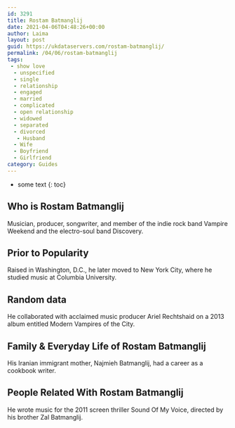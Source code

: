 ```yaml
---
id: 3291
title: Rostam Batmanglij
date: 2021-04-06T04:48:26+00:00
author: Laima
layout: post
guid: https://ukdataservers.com/rostam-batmanglij/
permalink: /04/06/rostam-batmanglij
tags:
 - show love
  - unspecified
  - single
  - relationship
  - engaged
  - married
  - complicated
  - open relationship
  - widowed
  - separated
  - divorced
   - Husband
  - Wife
  - Boyfriend
  - Girlfriend
category: Guides
---
```


* some text
{: toc}


## Who is Rostam Batmanglij
                  
                  
                  
Musician, producer, songwriter, and member of the indie rock band Vampire Weekend and the electro-soul band Discovery.
                  
              
            
              
            
                
                
                
## Prior to Popularity
                  
                  
                  
Raised in Washington, D.C., he later moved to New York City, where he studied music at Columbia University.
                  
              
            
              
            
                
                
                
## Random data
                  
                  
                  
He collaborated with acclaimed music producer Ariel Rechtshaid on a 2013 album entitled Modern Vampires of the City.
                  
              
            
              
            
                
                
                
## Family & Everyday Life of Rostam Batmanglij
                  
                  
                  
His Iranian immigrant mother, Najmieh Batmanglij, had a career as a cookbook writer.
                  
              
            
              
            
                
                
                
## People Related With Rostam Batmanglij
                  
                  
                  
He wrote music for the 2011 screen thriller Sound Of My Voice, directed by his brother Zal Batmanglij.
                  
              
            
              
            
                
              
            
              
              
            
            
              
            
          
          
          